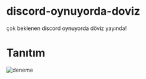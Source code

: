 # discord-oynuyorda-doviz
çok beklenen discord oynuyorda döviz yayında!

# Tanıtım

![deneme](https://cdn.discordapp.com/attachments/481174813126164481/483237389310099477/unknown.png)
